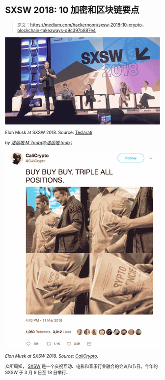 # SXSW 2018: 10 加密和区块链要点

> 原文：<https://medium.com/hackernoon/sxsw-2018-10-crypto-blockchain-takeaways-d9c397b887e4>

![](img/03b0e474e4cf87b9e90279802aa41347.png)

Elon Musk at SXSW 2018\. Source: [Teslarati](https://www.teslarati.com/elon-musk-sxsw-debut-spacex-falcon-heavy-launch-footage/)

*by* [*洛丽塔 M Taub*](https://medium.com/u/fc5bc065d6c4?source=post_page-----d9c397b887e4--------------------------------)*(*[*@洛丽塔 taub*](http://twitter.com/lolitataub) *)*

![](img/1cc9689bc8cfedf456d4a7d205a3e2f7.png)

*Elon Musk at SXSW 2018\. Source:* [*CaliCrypto*](https://twitter.com/C4liCrypto/status/972981293100101632)*.*

众所周知， [SXSW](https://medium.com/u/4140f02336cb?source=post_page-----d9c397b887e4--------------------------------) 是一个庆祝互动、电影和音乐行业融合的会议和节日。今年的 SXSW 于 3 月 9 日至 18 日举行…